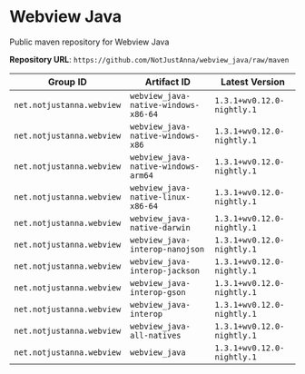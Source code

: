 # Webview Java

Public maven repository for Webview Java

**Repository URL**: `https://github.com/NotJustAnna/webview_java/raw/maven`

| Group ID | Artifact ID | Latest Version |
| --- | --- | --- |
| `net.notjustanna.webview` | `webview_java-native-windows-x86-64` | `1.3.1+wv0.12.0-nightly.1` |
| `net.notjustanna.webview` | `webview_java-native-windows-x86` | `1.3.1+wv0.12.0-nightly.1` |
| `net.notjustanna.webview` | `webview_java-native-windows-arm64` | `1.3.1+wv0.12.0-nightly.1` |
| `net.notjustanna.webview` | `webview_java-native-linux-x86-64` | `1.3.1+wv0.12.0-nightly.1` |
| `net.notjustanna.webview` | `webview_java-native-darwin` | `1.3.1+wv0.12.0-nightly.1` |
| `net.notjustanna.webview` | `webview_java-interop-nanojson` | `1.3.1+wv0.12.0-nightly.1` |
| `net.notjustanna.webview` | `webview_java-interop-jackson` | `1.3.1+wv0.12.0-nightly.1` |
| `net.notjustanna.webview` | `webview_java-interop-gson` | `1.3.1+wv0.12.0-nightly.1` |
| `net.notjustanna.webview` | `webview_java-interop` | `1.3.1+wv0.12.0-nightly.1` |
| `net.notjustanna.webview` | `webview_java-all-natives` | `1.3.1+wv0.12.0-nightly.1` |
| `net.notjustanna.webview` | `webview_java` | `1.3.1+wv0.12.0-nightly.1` |